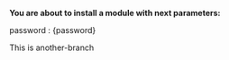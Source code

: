 **You are about to install a module with next parameters:**

password : {password}

This is another-branch